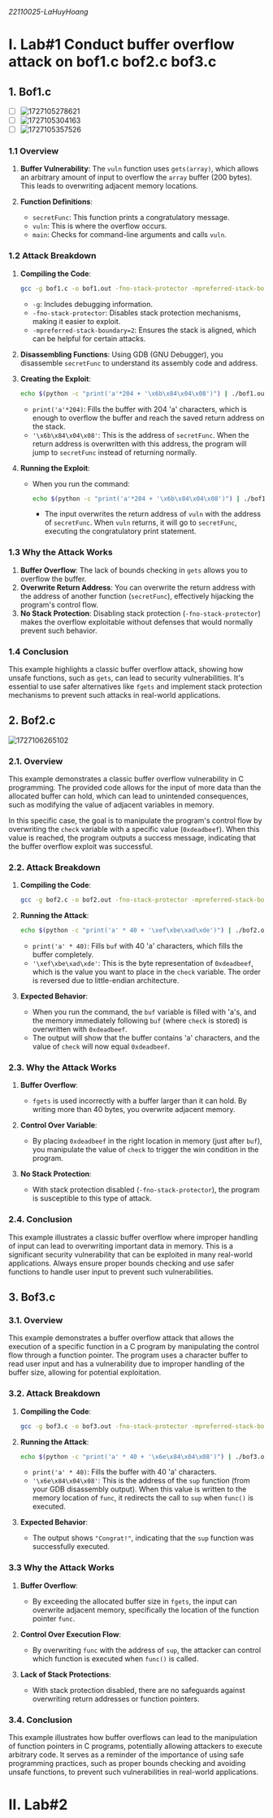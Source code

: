 _22110025-LaHuyHoang_

# I. Lab#1 Conduct buffer overflow attack on bof1.c bof2.c bof3.c

## **1. Bof1.c**

- [ ] ![1727105278621](images/lab1/1727105278621.png)
- [ ] ![1727105304163](images/lab1/1727105304163.png)
- [ ] ![1727105357526](images/lab1/1727105357526.png)

### **1.1 Overview**

1. **Buffer Vulnerability**:
   The `vuln` function uses `gets(array)`, which allows an arbitrary amount of input to overflow the `array` buffer (200 bytes). This leads to overwriting adjacent memory locations.
2. **Function Definitions**:

   - `secretFunc`: This function prints a congratulatory message.
   - `vuln`: This is where the overflow occurs.
   - `main`: Checks for command-line arguments and calls `vuln`.

### **1.2 Attack Breakdown**

1. **Compiling the Code**:

   ```bash
   gcc -g bof1.c -o bof1.out -fno-stack-protector -mpreferred-stack-boundary=2
   ```

   - `-g`: Includes debugging information.
   - `-fno-stack-protector`: Disables stack protection mechanisms, making it easier to exploit.
   - `-mpreferred-stack-boundary=2`: Ensures the stack is aligned, which can be helpful for certain attacks.

2. **Disassembling Functions**:
   Using GDB (GNU Debugger), you disassemble `secretFunc` to understand its assembly code and address.
3. **Creating the Exploit**:

   ```bash
   echo $(python -c "print('a'*204 + '\x6b\x84\x04\x08')") | ./bof1.out
   ```

   - `print('a'*204)`: Fills the buffer with 204 'a' characters, which is enough to overflow the buffer and reach the saved return address on the stack.
   - `'\x6b\x84\x04\x08'`: This is the address of `secretFunc`. When the return address is overwritten with this address, the program will jump to `secretFunc` instead of returning normally.

4. **Running the Exploit**:

   - When you run the command:

     ```bash
     echo $(python -c "print('a'*204 + '\x6b\x84\x04\x08')") | ./bof1.out
     ```

     - The input overwrites the return address of `vuln` with the address of `secretFunc`. When `vuln` returns, it will go to `secretFunc`, executing the congratulatory print statement.

### **1.3 Why the Attack Works**

1. **Buffer Overflow**: The lack of bounds checking in `gets` allows you to overflow the buffer.
2. **Overwrite Return Address**: You can overwrite the return address with the address of another function (`secretFunc`), effectively hijacking the program's control flow.
3. **No Stack Protection**: Disabling stack protection (`-fno-stack-protector`) makes the overflow exploitable without defenses that would normally prevent such behavior.

### **1.4 Conclusion**

This example highlights a classic buffer overflow attack, showing how unsafe functions, such as `gets`, can lead to security vulnerabilities. It's essential to use safer alternatives like `fgets` and implement stack protection mechanisms to prevent such attacks in real-world applications.

## **2. Bof2.c**

![1727106265102](images/lab1/1727106265102.png)

### **2.1. Overview**

This example demonstrates a classic buffer overflow vulnerability in C programming. The provided code allows for the input of more data than the allocated buffer can hold, which can lead to unintended consequences, such as modifying the value of adjacent variables in memory.

In this specific case, the goal is to manipulate the program's control flow by overwriting the `check` variable with a specific value (`0xdeadbeef`). When this value is reached, the program outputs a success message, indicating that the buffer overflow exploit was successful.

### **2.2. Attack Breakdown**

1. **Compiling the Code**:

   ```bash
   gcc -g bof2.c -o bof2.out -fno-stack-protector -mpreferred-stack-boundary=2
   ```

2. **Running the Attack**:

   ```bash
   echo $(python -c "print('a' * 40 + '\xef\xbe\xad\xde')") | ./bof2.out
   ```

   - `print('a' * 40)`: Fills `buf` with 40 'a' characters, which fills the buffer completely.
   - `'\xef\xbe\xad\xde'`: This is the byte representation of `0xdeadbeef`, which is the value you want to place in the `check` variable. The order is reversed due to little-endian architecture.

3. **Expected Behavior**:

   - When you run the command, the `buf` variable is filled with 'a's, and the memory immediately following `buf` (where `check` is stored) is overwritten with `0xdeadbeef`.
   - The output will show that the buffer contains 'a' characters, and the value of `check` will now equal `0xdeadbeef`.

### **2.3. Why the Attack Works**

1. **Buffer Overflow**:

   - `fgets` is used incorrectly with a buffer larger than it can hold. By writing more than 40 bytes, you overwrite adjacent memory.

2. **Control Over Variable**:

   - By placing `0xdeadbeef` in the right location in memory (just after `buf`), you manipulate the value of `check` to trigger the win condition in the program.

3. **No Stack Protection**:

   - With stack protection disabled (`-fno-stack-protector`), the program is susceptible to this type of attack.

### **2.4. Conclusion**

This example illustrates a classic buffer overflow where improper handling of input can lead to overwriting important data in memory. This is a significant security vulnerability that can be exploited in many real-world applications. Always ensure proper bounds checking and use safer functions to handle user input to prevent such vulnerabilities.

## **3. Bof3.c**

### **3.1. Overview**

This example demonstrates a buffer overflow attack that allows the execution of a specific function in a C program by manipulating the control flow through a function pointer. The program uses a character buffer to read user input and has a vulnerability due to improper handling of the buffer size, allowing for potential exploitation.

### **3.2. Attack Breakdown**

1. **Compiling the Code**:

   ```bash
   gcc -g bof3.c -o bof3.out -fno-stack-protector -mpreferred-stack-boundary=2
   ```

2. **Running the Attack**:

   ```bash
   echo $(python -c "print('a' * 40 + '\x6e\x84\x04\x08')") | ./bof3.out
   ```

   - `print('a' * 40)`: Fills the buffer with 40 'a' characters.
   - `'\x6e\x84\x04\x08'`: This is the address of the `sup` function (from your GDB disassembly output). When this value is written to the memory location of `func`, it redirects the call to `sup` when `func()` is executed.

3. **Expected Behavior**:

   - The output shows `"Congrat!"`, indicating that the `sup` function was successfully executed.

### **3.3 Why the Attack Works**

1. **Buffer Overflow**:

   - By exceeding the allocated buffer size in `fgets`, the input can overwrite adjacent memory, specifically the location of the function pointer `func`.

2. **Control Over Execution Flow**:

   - By overwriting `func` with the address of `sup`, the attacker can control which function is executed when `func()` is called.

3. **Lack of Stack Protections**:

   - With stack protection disabled, there are no safeguards against overwriting return addresses or function pointers.

### **3.4. Conclusion**

This example illustrates how buffer overflows can lead to the manipulation of function pointers in C programs, potentially allowing attackers to execute arbitrary code. It serves as a reminder of the importance of using safe programming practices, such as proper bounds checking and avoiding unsafe functions, to prevent such vulnerabilities in real-world applications.

# II. Lab#2

